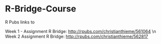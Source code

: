 # R-Bridge-Course

R Pubs links to 

Week 1 - Assignment R Bridge: http://rpubs.com/christianthieme/561064 \n
Week 2 Assignment R Bridge: http://rpubs.com/christianthieme/562817
